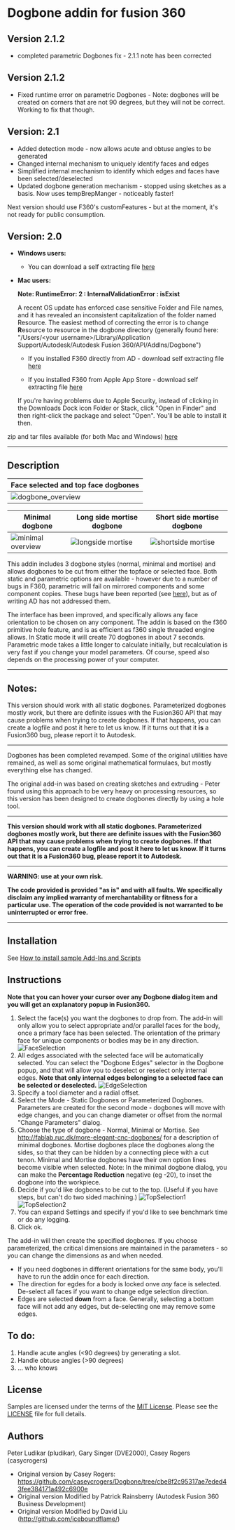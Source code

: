 Dogbone addin for fusion 360
===
## Version 2.1.2
* completed parametric Dogbones fix - 2.1.1 note has been corrected

## Version 2.1.2
* Fixed runtime error on parametric Dogbones - Note: dogbones will be created on corners that are not 90 degrees, but they will not be correct.  Working to fix that though.

## Version: 2.1

* Added detection mode - now allows acute and obtuse angles to be generated
* Changed internal mechanism to uniquely identify faces and edges
* Simplified internal mechanism to identify which edges and faces have been selected/deselected 
* Updated dogbone generation mechanism - stopped using sketches as a basis.  Now uses tempBrepManger - noticeably faster!

Next version should use F360's customFeatures - but at the moment, it's not ready for public consumption.

## Version: 2.0

* **Windows users:**

   * You can download a self extracting file [here](https://github.com/DVE2000/Dogbone/releases/download/v2.0/winsetup_Dogbone_v2_0.exe) 

* **Mac users:**

   **Note: RuntimeError: 2 : InternalValidationError : isExist**
   
   A recent OS update has enforced case sensitive Folder and File names, and it has revealed an inconsistent capitalization of the folder named Resource.  The easiest method of correcting the error is to change **R**esource to **r**esource in the dogbone directory (generally found here: "/Users/\<your username\>/Library/Application Support/Autodesk/Autodesk Fusion 360/APl/Addlns/Dogbone")  

   * If you installed F360 directly from AD - download self extracting file [here](https://github.com/DVE2000/Dogbone/releases/download/v2.0/macSetup_AD_dogbone_v2_0.pkg)

   * If you installed F360 from Apple App Store - download self extracting file [here](https://github.com/DVE2000/Dogbone/releases/download/v2.0/macSetup_appstore_dogbone_v2_0.pkg)

   If you're having problems due to Apple Security, instead of clicking in the Downloads Dock icon Folder or Stack, click "Open in Finder" and then right-click the package and select "Open". You'll be able to install it then.



zip and tar files available (for both Mac and Windows) [here](https://github.com/DVE2000/Dogbone/releases)

---

## Description
Face selected and top face dogbones | 
-----------------------------|
![dogbone_overview](./Resources/dogbone_overview.png) | 

Minimal dogbone | Long side mortise dogbone            | Short side mortise dogbone
----------------|-------------|------------------------
![minimal overview](./Resources/minimal%20dogbone%20overview.png) | ![longside mortise](./Resources/mortise%20longside.png) | ![shortside mortise](./Resources/mortise%20shortside.png)

This addin includes 3 dogbone styles (normal, minimal and mortise) and allows dogbones to be cut from either the topface or selected face.  Both static and parametric options are available - however due to a number of bugs in F360, parametric will fail on mirrored components and some component copies.  These bugs have been reported (see [here](https://forums.autodesk.com/t5/fusion-360-api-and-scripts/4-bugs-at-least-related-to-occurrences/m-p/8105766#M6240)), but as of writing AD has not addressed them.

The interface has been improved, and specifically allows any face orientation to be chosen on any component.  The addin is based on the f360 primitive hole feature, and is as efficient as f360 single threaded engine allows.  In Static mode it will create 70 dogbones in about 7 seconds.  Parametric mode takes a little longer to calculate initially, but recalculation is very fast if you change your model parameters.  Of course, speed also depends on the processing power of your computer.

---

## Notes:

This version should work with all static dogbones. Parameterized dogbones mostly work, but there are definite issues with the Fusion360 API that may cause problems when trying to create dogbones. If that happens, you can create a logfile and post it here to let us know. If it turns out that it **is** a Fusion360 bug, please report it to Autodesk.

---

Dogbones has been completed revamped. Some of the original utilities have remained, as well as some original mathematical formulaes, but mostly everything else has changed.

The original add-in was based on creating sketches and extruding - Peter found using this approach to be very heavy on processing resources, so this version has been designed to create dogbones directly by using a hole tool.

---

**This version should work with all static dogbones. Parameterized dogbones mostly work, but there are definite issues with the Fusion360 API that may cause problems when trying to create dogbones. If that happens, you can create a logfile and post it here to let us know. If it turns out that it **is** a Fusion360 bug, please report it to Autodesk.**

---

**WARNING: use at your own risk.**

**The code provided is provided "as is" and with all faults. We specifically disclaim any implied warranty of merchantability or fitness for a particular use. The operation of the code provided is not warranted to be uninterrupted or error free.**

---

## Installation

See [How to install sample Add-Ins and Scripts](https://rawgit.com/AutodeskFusion360/AutodeskFusion360.github.io/master/Installation.html)

## Instructions
**Note that you can hover your cursor over any Dogbone dialog item and you will get an explanatory popup in Fusion360.**

1. Select the face(s) you want the dogbones to drop from. The add-in will only allow you to select appropriate and/or parallel faces for the body, once a primary face has been selected. The orientation of the primary face for unique components or bodies may be in any direction.
   ![FaceSelection](./Resources/face_selection.jpg)
2. All edges associated with the selected face will be automatically selected. You can select the "Dogbone Edges" selector in the Dogbone popup, and that will allow you to deselect or reselect only internal edges. **Note that only internal edges belonging to a selected face can be selected or deselected.**
   ![EdgeSelection](./Resources/edge_selection.jpg)
3. Specify a tool diameter and a radial offset.
4. Select the Mode - Static Dogbones or Parameterized Dogbones. Parameters are created for the second mode - dogbones will move with edge changes, and you can change diameter or offset from the normal "Change Parameters" dialog.
5. Choose the type of dogbone - Normal, Minimal or Mortise. See http://fablab.ruc.dk/more-elegant-cnc-dogbones/ for a description of minimal dogbones. Mortise dogbones place the dogbones along the sides, so that they can be hidden by a connecting piece with a cut tenon. Minimal and Mortise dogbones have their own option lines become visible when selected.  Note: In the minimal dogbone dialog, you can make the **Percentage Reduction** negative (eg -20), to inset the dogbone into the workpiece.
6. Decide if you'd like dogbones to be cut to the top. (Useful if you have steps, but can't do two sided machining.)
   ![TopSelection1](./Resources/top_select1.jpg) ![TopSelection2](./Resources/top_select2.jpg)
7. You can expand Settings and specify if you'd like to see benchmark time or do any logging. 
8. Click ok.

The add-in will then create the specified dogbones. If you choose parameterized, the critical dimensions are maintained in the parameters - so you can change the dimensions as and when needed.

* If you need dogbones in different orientations for the same body, you'll have to run the addin once for each direction.
* The direction for egdes for a body is locked onve *any* face is selected. De-select all faces if you want to change edge selection direction.
* Edges are selected **down** from a face. Generally, selecting a bottom face will not add any edges, but de-selecting one may remove some edges.

## To do:
1. Handle acute angles (<90 degrees) by generating a slot.
1. Handle obtuse angles (>90 degrees) 
2. ... who knows

## License

Samples are licensed under the terms of the [MIT License](http://opensource.org/licenses/MIT). Please see the [LICENSE](LICENSE) file for full details.

## Authors
Peter Ludikar (pludikar), Gary Singer (DVE2000), Casey Rogers (casycrogers)
- Original version by Casey Rogers: https://github.com/caseycrogers/Dogbone/tree/cbe8f2c95317ae7eded43fee384171a492c6900e
- Original version Modified by Patrick Rainsberry (Autodesk Fusion 360 Business Development)
- Original version Modified by David Liu (http://github.com/iceboundflame/)

